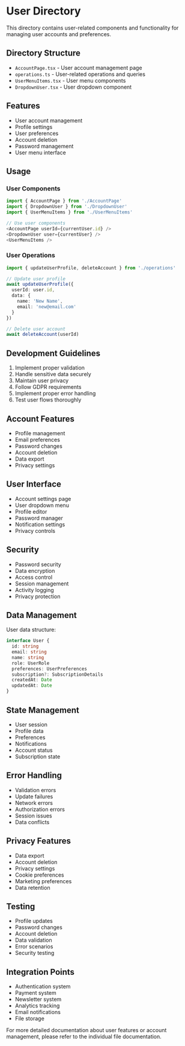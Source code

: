 # User Directory

This directory contains user-related components and functionality for managing user accounts and preferences.

## Directory Structure

- `AccountPage.tsx` - User account management page
- `operations.ts` - User-related operations and queries
- `UserMenuItems.tsx` - User menu components
- `DropdownUser.tsx` - User dropdown component

## Features

- User account management
- Profile settings
- User preferences
- Account deletion
- Password management
- User menu interface

## Usage

### User Components

```typescript
import { AccountPage } from './AccountPage'
import { DropdownUser } from './DropdownUser'
import { UserMenuItems } from './UserMenuItems'

// Use user components
<AccountPage userId={currentUser.id} />
<DropdownUser user={currentUser} />
<UserMenuItems />
```

### User Operations

```typescript
import { updateUserProfile, deleteAccount } from './operations'

// Update user profile
await updateUserProfile({
  userId: user.id,
  data: {
    name: 'New Name',
    email: 'new@email.com'
  }
})

// Delete user account
await deleteAccount(userId)
```

## Development Guidelines

1. Implement proper validation
2. Handle sensitive data securely
3. Maintain user privacy
4. Follow GDPR requirements
5. Implement proper error handling
6. Test user flows thoroughly

## Account Features

- Profile management
- Email preferences
- Password changes
- Account deletion
- Data export
- Privacy settings

## User Interface

- Account settings page
- User dropdown menu
- Profile editor
- Password manager
- Notification settings
- Privacy controls

## Security

- Password security
- Data encryption
- Access control
- Session management
- Activity logging
- Privacy protection

## Data Management

User data structure:
```typescript
interface User {
  id: string
  email: string
  name: string
  role: UserRole
  preferences: UserPreferences
  subscription?: SubscriptionDetails
  createdAt: Date
  updatedAt: Date
}
```

## State Management

- User session
- Profile data
- Preferences
- Notifications
- Account status
- Subscription state

## Error Handling

- Validation errors
- Update failures
- Network errors
- Authorization errors
- Session issues
- Data conflicts

## Privacy Features

- Data export
- Account deletion
- Privacy settings
- Cookie preferences
- Marketing preferences
- Data retention

## Testing

- Profile updates
- Password changes
- Account deletion
- Data validation
- Error scenarios
- Security testing

## Integration Points

- Authentication system
- Payment system
- Newsletter system
- Analytics tracking
- Email notifications
- File storage

For more detailed documentation about user features or account management, please refer to the individual file documentation. 